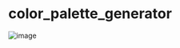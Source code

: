 # color_palette_generator
![image](https://github.com/pastaChaeng/color_palette_generator/assets/123816211/23621399-2a45-49f3-b3ed-4c77e3caadab)
